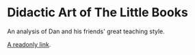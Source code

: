 # Didactic Art of The Little Books

An analysis of Dan and his friends' great teaching style.

[A readonly link](https://readonly.link/books/github.com/xieyuheng/didactic-art-of-the-little-books).
